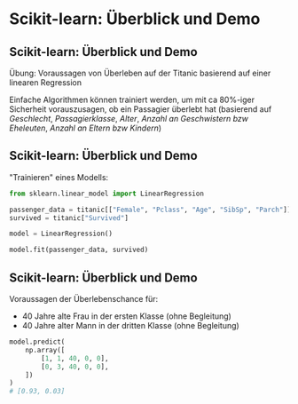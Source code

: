 # Scikit-learn: Überblick und Demo

## Scikit-learn: Überblick und Demo

Übung: Voraussagen von Überleben auf der Titanic basierend auf einer linearen Regression

Einfache Algorithmen können trainiert werden, um mit ca 80%-iger Sicherheit vorauszusagen, ob ein Passagier überlebt hat (basierend auf _Geschlecht_, _Passagierklasse_, _Alter_, _Anzahl an Geschwistern bzw Eheleuten_, _Anzahl an Eltern bzw Kindern_)

## Scikit-learn: Überblick und Demo

"Trainieren" eines Modells:

```py
from sklearn.linear_model import LinearRegression

passenger_data = titanic[["Female", "Pclass", "Age", "SibSp", "Parch"]]
survived = titanic["Survived"]

model = LinearRegression()

model.fit(passenger_data, survived)
```

## Scikit-learn: Überblick und Demo

Voraussagen der Überlebenschance für:

- 40 Jahre alte Frau in der ersten Klasse (ohne Begleitung)
- 40 Jahre alter Mann in der dritten Klasse (ohne Begleitung)

```py
model.predict(
    np.array([
        [1, 1, 40, 0, 0],
        [0, 3, 40, 0, 0],
    ])
)
# [0.93, 0.03]
```
